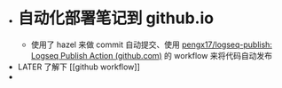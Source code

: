 - # 自动化部署笔记到 github.io
	- 使用了 hazel 来做 commit 自动提交、使用 [pengx17/logseq-publish: Logseq Publish Action (github.com)](https://github.com/pengx17/logseq-publish) 的 workflow 来将代码自动发布
- LATER 了解下 [[github workflow]]
-